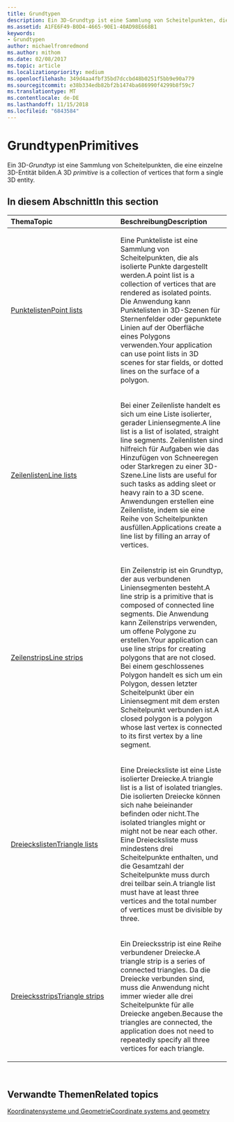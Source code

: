 ```yaml
---
title: Grundtypen
description: Ein 3D-Grundtyp ist eine Sammlung von Scheitelpunkten, die eine einzelne 3D-Entität bilden.
ms.assetid: A1FE6F49-B0D4-4665-90E1-40AD98E668B1
keywords:
- Grundtypen
author: michaelfromredmond
ms.author: mithom
ms.date: 02/08/2017
ms.topic: article
ms.localizationpriority: medium
ms.openlocfilehash: 349d4aa4fbf35bd7dccbd48b0251f5bb9e90a779
ms.sourcegitcommit: e38b334edb82bf2b1474ba686990f4299b8f59c7
ms.translationtype: MT
ms.contentlocale: de-DE
ms.lasthandoff: 11/15/2018
ms.locfileid: "6843584"
---
```

# <a name="primitives"></a><span data-ttu-id="871ff-104">Grundtypen</span><span class="sxs-lookup"><span data-stu-id="871ff-104">Primitives</span></span>


<span data-ttu-id="871ff-105">Ein 3D-*Grundtyp* ist eine Sammlung von Scheitelpunkten, die eine einzelne 3D-Entität bilden.</span><span class="sxs-lookup"><span data-stu-id="871ff-105">A 3D *primitive* is a collection of vertices that form a single 3D entity.</span></span>

## <a name="span-idin-this-sectionspanin-this-section"></a><span data-ttu-id="871ff-106"><span id="in-this-section"></span>In diesem Abschnitt</span><span class="sxs-lookup"><span data-stu-id="871ff-106"><span id="in-this-section"></span>In this section</span></span>


<table>
<colgroup>
<col width="50%" />
<col width="50%" />
</colgroup>
<thead>
<tr class="header">
<th align="left"><span data-ttu-id="871ff-107">Thema</span><span class="sxs-lookup"><span data-stu-id="871ff-107">Topic</span></span></th>
<th align="left"><span data-ttu-id="871ff-108">Beschreibung</span><span class="sxs-lookup"><span data-stu-id="871ff-108">Description</span></span></th>
</tr>
</thead>
<tbody>
<tr class="odd">
<td align="left"><p><a href="point-lists.md"><span data-ttu-id="871ff-109">Punktelisten</span><span class="sxs-lookup"><span data-stu-id="871ff-109">Point lists</span></span></a></p></td>
<td align="left"><p><span data-ttu-id="871ff-110">Eine Punkteliste ist eine Sammlung von Scheitelpunkten, die als isolierte Punkte dargestellt werden.</span><span class="sxs-lookup"><span data-stu-id="871ff-110">A point list is a collection of vertices that are rendered as isolated points.</span></span> <span data-ttu-id="871ff-111">Die Anwendung kann Punktelisten in 3D-Szenen für Sternenfelder oder gepunktete Linien auf der Oberfläche eines Polygons verwenden.</span><span class="sxs-lookup"><span data-stu-id="871ff-111">Your application can use point lists in 3D scenes for star fields, or dotted lines on the surface of a polygon.</span></span></p></td>
</tr>
<tr class="even">
<td align="left"><p><a href="line-lists.md"><span data-ttu-id="871ff-112">Zeilenlisten</span><span class="sxs-lookup"><span data-stu-id="871ff-112">Line lists</span></span></a></p></td>
<td align="left"><p><span data-ttu-id="871ff-113">Bei einer Zeilenliste handelt es sich um eine Liste isolierter, gerader Liniensegmente.</span><span class="sxs-lookup"><span data-stu-id="871ff-113">A line list is a list of isolated, straight line segments.</span></span> <span data-ttu-id="871ff-114">Zeilenlisten sind hilfreich für Aufgaben wie das Hinzufügen von Schneeregen oder Starkregen zu einer 3D-Szene.</span><span class="sxs-lookup"><span data-stu-id="871ff-114">Line lists are useful for such tasks as adding sleet or heavy rain to a 3D scene.</span></span> <span data-ttu-id="871ff-115">Anwendungen erstellen eine Zeilenliste, indem sie eine Reihe von Scheitelpunkten ausfüllen.</span><span class="sxs-lookup"><span data-stu-id="871ff-115">Applications create a line list by filling an array of vertices.</span></span></p></td>
</tr>
<tr class="odd">
<td align="left"><p><a href="line-strips.md"><span data-ttu-id="871ff-116">Zeilenstrips</span><span class="sxs-lookup"><span data-stu-id="871ff-116">Line strips</span></span></a></p></td>
<td align="left"><p><span data-ttu-id="871ff-117">Ein Zeilenstrip ist ein Grundtyp, der aus verbundenen Liniensegmenten besteht.</span><span class="sxs-lookup"><span data-stu-id="871ff-117">A line strip is a primitive that is composed of connected line segments.</span></span> <span data-ttu-id="871ff-118">Die Anwendung kann Zeilenstrips verwenden, um offene Polygone zu erstellen.</span><span class="sxs-lookup"><span data-stu-id="871ff-118">Your application can use line strips for creating polygons that are not closed.</span></span> <span data-ttu-id="871ff-119">Bei einem geschlossenes Polygon handelt es sich um ein Polygon, dessen letzter Scheitelpunkt über ein Liniensegment mit dem ersten Scheitelpunkt verbunden ist.</span><span class="sxs-lookup"><span data-stu-id="871ff-119">A closed polygon is a polygon whose last vertex is connected to its first vertex by a line segment.</span></span></p></td>
</tr>
<tr class="even">
<td align="left"><p><a href="triangle-lists.md"><span data-ttu-id="871ff-120">Dreieckslisten</span><span class="sxs-lookup"><span data-stu-id="871ff-120">Triangle lists</span></span></a></p></td>
<td align="left"><p><span data-ttu-id="871ff-121">Eine Dreiecksliste ist eine Liste isolierter Dreiecke.</span><span class="sxs-lookup"><span data-stu-id="871ff-121">A triangle list is a list of isolated triangles.</span></span> <span data-ttu-id="871ff-122">Die isolierten Dreiecke können sich nahe beieinander befinden oder nicht.</span><span class="sxs-lookup"><span data-stu-id="871ff-122">The isolated triangles might or might not be near each other.</span></span> <span data-ttu-id="871ff-123">Eine Dreiecksliste muss mindestens drei Scheitelpunkte enthalten, und die Gesamtzahl der Scheitelpunkte muss durch drei teilbar sein.</span><span class="sxs-lookup"><span data-stu-id="871ff-123">A triangle list must have at least three vertices and the total number of vertices must be divisible by three.</span></span></p></td>
</tr>
<tr class="odd">
<td align="left"><p><a href="triangle-strips.md"><span data-ttu-id="871ff-124">Dreiecksstrips</span><span class="sxs-lookup"><span data-stu-id="871ff-124">Triangle strips</span></span></a></p></td>
<td align="left"><p><span data-ttu-id="871ff-125">Ein Dreiecksstrip ist eine Reihe verbundener Dreiecke.</span><span class="sxs-lookup"><span data-stu-id="871ff-125">A triangle strip is a series of connected triangles.</span></span> <span data-ttu-id="871ff-126">Da die Dreiecke verbunden sind, muss die Anwendung nicht immer wieder alle drei Scheitelpunkte für alle Dreiecke angeben.</span><span class="sxs-lookup"><span data-stu-id="871ff-126">Because the triangles are connected, the application does not need to repeatedly specify all three vertices for each triangle.</span></span></p></td>
</tr>
</tbody>
</table>

 

## <a name="span-idrelated-topicsspanrelated-topics"></a><span data-ttu-id="871ff-127"><span id="related-topics"></span>Verwandte Themen</span><span class="sxs-lookup"><span data-stu-id="871ff-127"><span id="related-topics"></span>Related topics</span></span>


[<span data-ttu-id="871ff-128">Koordinatensysteme und Geometrie</span><span class="sxs-lookup"><span data-stu-id="871ff-128">Coordinate systems and geometry</span></span>](coordinate-systems-and-geometry.md)

 

 





